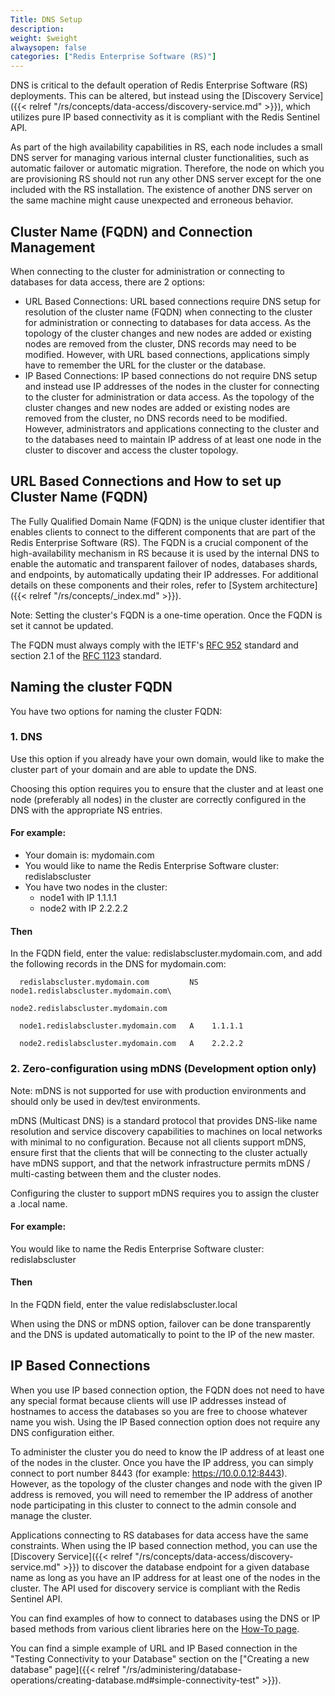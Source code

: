 ```yaml
---
Title: DNS Setup
description: 
weight: $weight
alwaysopen: false
categories: ["Redis Enterprise Software (RS)"]
---
```

DNS is critical to the default operation of Redis Enterprise Software
(RS) deployments. This can be altered, but instead using the [Discovery
Service]({{< relref "/rs/concepts/data-access/discovery-service.md" >}}),
which utilizes pure IP based connectivity as it is compliant with the
Redis Sentinel API.

As part of the high availability capabilities in RS, each node includes
a small DNS server for managing various internal cluster
functionalities, such as automatic failover or automatic migration.
Therefore, the node on which you are provisioning RS should not run any
other DNS server except for the one included with the RS installation.
The existence of another DNS server on the same machine might cause
unexpected and erroneous behavior.

## Cluster Name (FQDN) and Connection Management

When connecting to the cluster for administration or connecting to
databases for data access, there are 2 options:

- URL Based Connections: URL based connections require DNS setup for
    resolution of the cluster name (FQDN) when connecting to the cluster
    for administration or connecting to databases for data access. As
    the topology of the cluster changes and new nodes are added or
    existing nodes are removed from the cluster, DNS records may need to
    be modified. However, with URL based connections, applications
    simply have to remember the URL for the cluster or the database.
- IP Based Connections: IP based connections do not require DNS setup
    and instead use IP addresses of the nodes in the cluster for
    connecting to the cluster for administration or data access. As the
    topology of the cluster changes and new nodes are added or existing
    nodes are removed from the cluster, no DNS records need to be
    modified. However, administrators and applications connecting to the
    cluster and to the databases need to maintain IP address of at least
    one node in the cluster to discover and access the cluster topology.

## URL Based Connections and How to set up Cluster Name (FQDN)

The Fully Qualified Domain Name (FQDN) is the unique cluster identifier
that enables clients to connect to the different components that are
part of the Redis Enterprise Software (RS). The FQDN is a crucial
component of the high-availability mechanism in RS because it is used by
the internal DNS to enable the automatic and transparent failover of
nodes, databases shards, and endpoints, by automatically updating their
IP addresses. For additional details on these components and their
roles, refer to [System
architecture]({{< relref "/rs/concepts/_index.md" >}}).

Note: Setting the cluster's FQDN is a one-time operation. Once the FQDN
is set it cannot be updated.

The FQDN must always comply with the IETF's [RFC
952](http://tools.ietf.org/html/rfc952) standard and section 2.1 of the
[RFC 1123](http://tools.ietf.org/html/rfc1123) standard.

## Naming the cluster FQDN

You have two options for naming the cluster FQDN:

### 1. DNS

Use this option if you already have your own domain, would like to make
the cluster part of your domain and are able to update the DNS.

Choosing this option requires you to ensure that the cluster and at
least one node (preferably all nodes) in the cluster are correctly
configured in the DNS with the appropriate NS entries.

#### For example:

- Your domain is: mydomain.com
- You would like to name the Redis Enterprise Software cluster:
    redislabscluster
- You have two nodes in the cluster:
  - node1 with IP 1.1.1.1
  - node2 with IP 2.2.2.2

#### Then

In the FQDN field, enter the value: redislabscluster.mydomain.com, and
add the following records in the DNS for mydomain.com:

```
  redislabscluster.mydomain.com         NS   node1.redislabscluster.mydomain.com\
                                             node2.redislabscluster.mydomain.com

  node1.redislabscluster.mydomain.com   A    1.1.1.1

  node2.redislabscluster.mydomain.com   A    2.2.2.2
```

### 2. Zero-configuration using mDNS (Development option only)

Note: mDNS is not supported for use with production environments and
should only be used in dev/test environments.

mDNS (Multicast DNS) is a standard protocol that provides DNS-like name
resolution and service discovery capabilities to machines on local
networks with minimal to no configuration. Because not all clients
support mDNS, ensure first that the clients that will be connecting to
the cluster actually have mDNS support, and that the network
infrastructure permits mDNS / multi-casting between them and the cluster
nodes.

Configuring the cluster to support mDNS requires you to assign the
cluster a .local name.

#### For example:

You would like to name the Redis Enterprise Software cluster:
redislabscluster

#### Then

In the FQDN field, enter the value redislabscluster.local

When using the DNS or mDNS option, failover can be done transparently
and the DNS is updated automatically to point to the IP of the new
master.

## IP Based Connections

When you use IP based connection option, the FQDN does not need to have
any special format because clients will use IP addresses instead of
hostnames to access the databases so you are free to choose whatever
name you wish. Using the IP Based connection option does not require any
DNS configuration either.

To administer the cluster you do need to know the IP address of at least
one of the nodes in the cluster. Once you have the IP address, you can
simply connect to port number 8443 (for example:
https://10.0.0.12:8443). However, as the topology of the cluster changes
and node with the given IP address is removed, you will need to remember
the IP address of another node participating in this cluster to connect
to the admin console and manage the cluster.

Applications connecting to RS databases for data access have the same
constraints. When using the IP based connection method, you can use the
[Discovery
Service]({{< relref "/rs/concepts/data-access/discovery-service.md" >}})
to discover the database endpoint for a given database name as long as
you have an IP address for at least one of the nodes in the cluster. The
API used for discovery service is compliant with the Redis Sentinel API.

You can find examples of how to connect to databases using the DNS or IP
based methods from various client libraries here on the [How-To
page](https://redislabs.com/resources/how-to-redis-enterprise/).

You can find a simple example of URL and IP Based connection in the
"Testing Connectivity to your Database" section on the ["Creating a new
database"
page]({{< relref "/rs/administering/database-operations/creating-database.md#simple-connectivity-test" >}}).
